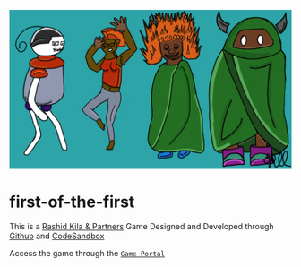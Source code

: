 <a href="https://github.com/rashid-k862/first-of-the-first"><img src="Untitled 22.png" /></a>

# first-of-the-first

This is a [Rashid Kila & Partners](https://rashid-kila-partners.business.site/?utm_source=gmb&utm_medium=referral) Game Designed and Developed through
[Github](https://github.com/) and [CodeSandbox](https://codesandbox.io/signin?continue=/dashboard/home)

Access the game through the [`Game Portal`](https://4f7v5i.csb.app/)
